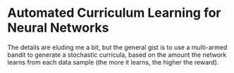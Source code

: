 # Automated Curriculum Learning for Neural Networks

The details are eluding me a bit, but the general gist is to use a multi-armed
bandit to generate a stochastic curricula, based on the amount the network
learns from each data sample (the more it learns, the higher the reward).
